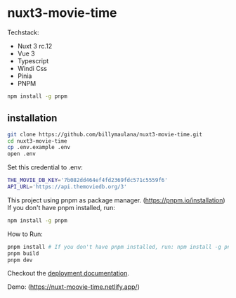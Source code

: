 # nuxt3-movie-time

Techstack:
- Nuxt 3 rc.12
- Vue 3
- Typescript
- Windi Css
- Pinia
- PNPM



```bash
npm install -g pnpm
```
## installation
```bash
git clone https://github.com/billymaulana/nuxt3-movie-time.git
cd nuxt3-movie-time
cp .env.example .env
open .env
```

Set this credential to .env:
```bash
THE_MOVIE_DB_KEY='7b082dd464ef4fd2369fdc571c5559f6'
API_URL='https://api.themoviedb.org/3'
```

This project using pnpm as package manager. (https://pnpm.io/installation)
If you don't have pnpm installed, run: 

```bash
npm install -g pnpm
```

How to Run:
```bash
pnpm install # If you don't have pnpm installed, run: npm install -g pnpm
pnpm build
pnpm dev
```

Checkout the [deployment documentation](https://v3.nuxtjs.org/docs/deployment).

Demo: (https://nuxt-moovie-time.netlify.app/)
